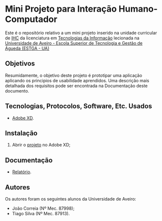 # Mini Projeto para Interação Humano-Computador

Este é o repositório relativo a um mini projeto inserido na unidade curricular de [IHC](https://www.ua.pt/estga/uc/13457) da licenciatura em [Tecnologias da Informação](https://www.ua.pt/estga/course/63/?p=2) lecionada na [Universidade de Aveiro - Escola Superior de Tecnologia e Gestão de Águeda (ESTGA - UA)](https://www.ua.pt/estga/Default.aspx)

## Objetivos

Resumidamente, o objetivo deste projeto é prototipar uma aplicação aplicando os principios de usabilidade aprendidos. Uma descrição mais detalhada dos requisitos pode ser encontrada na Documentação deste documento.

## Tecnologias, Protocolos, Software, Etc. Usados

- [Adobe XD](https://www.adobe.com/pt/products/xd.html).

## Instalação

1. Abrir o [projeto](MORAL.xd) no Adobe XD;

## Documentação

- [Relatório](Relatorio.pdf).

## Autores

Os autores foram os seguintes alunos da Universidade de Aveiro:
- João Correia (Nº Mec. 87998);
- Tiago Silva (Nº Mec. 87913).     